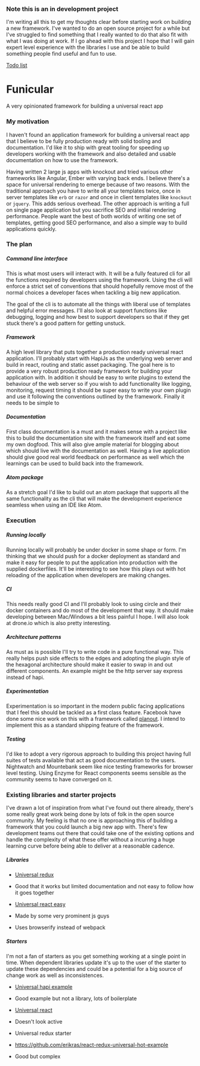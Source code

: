 ### Note this is an in development project

I'm writing all this  to get my thoughts clear before starting work on building a new framework. I've wanted to do an open source project for a while but I've struggled to find something that I really wanted to do that also fit with what I was doing at work. If I go ahead with this project I hope that I will gain expert level experience with the libraries I use and be able to build something people find useful and fun to use.

[Todo list](./docs/todo.md)

# Funicular
A very opinionated framework for building a universal react app

### My motivation

I haven't found an application framework for building a universal react app that I believe to be fully production ready with solid tooling and documentation.  I'd like it to ship with great tooling for speeding up developers working with the framework and also detailed and usable documentation on how to use the framework.

Having written 2 large js apps with knockout and tried various other frameworks like Angular, Ember with varying back ends. I believe there's a space for universal rendering to emerge because of two reasons. With the traditional approach you have to write all your templates twice, once in server templates like `erb` or `razor` and once in client templates like `knockout` or `jquery`. This adds serious overhead. The other approach is writing a full on single page application but you sacrifice SEO and initial rendering performance. People want the best of both worlds of writing one set of templates, getting good SEO performance, and also a simple way to build applications quickly.

### The plan

##### Command line interface

This is what most users will interact with. It will be a fully featured cli for all the functions required by developers using the framework.  Using the cli will enforce a strict set of conventions that should hopefully remove most of the normal choices a developer faces when tackling a big new application.  

The goal of the cli is to automate all the things with liberal use of templates and helpful error messages. I'll also look at support functions like debugging, logging and how best to support developers so that if they get stuck there's a good pattern for getting unstuck.

##### Framework

A high level library that puts together a production ready universal react application.  I'll probably start with HapiJs as the underlying web server and build in react, routing and static asset packaging.  The goal here is to provide a very robust production ready framework for building your application with.  In addition it should be easy to write plugins to extend the behaviour of the web server so if you wish to add functionality like logging, monitoring, request timing it should be super easy to write your own plugin and use it following the conventions outlined by the framework. Finally it needs to be simple to

##### Documentation

First class documentation is a must and it makes sense with a project like this to build the documentation site with the framework itself and eat some my own dogfood.  This will also give ample material for blogging about which should live with the documentation as well. Having a live application should give good real world feedback on performance as well which the learnings can be used to build back into the framework.

##### Atom package

As a stretch goal I'd like to build out an atom package that supports all the same functionality as the cli that will make the development experience seamless when using an IDE like Atom.  

### Execution

##### Running locally

Running locally will probably be under docker in some shape or form. I'm thinking that we should push for a docker deployment as standard and make it easy for people to put the application into production with the supplied dockerfiles. It'll be interesting to see how this plays out with hot reloading of the application when developers are making changes.

##### CI

This needs really good CI and I'll probably look to using circle and their docker containers and do most of the development that way. It should make developing between Mac/Windows a bit less painful I hope. I will also look at drone.io which is also pretty interesting.

##### Architecture patterns

As must as is possible I'll try to write code in a pure functional way.  This really helps push side effects to the edges and adopting the plugin style of the hexagonal architecture should make it easier to swap in and out different components.  An example might be the http server say express instead of hapi.

##### Experimentation

Experimentation is so important in the modern public facing applications that I feel this should be tackled as a first class feature. Facebook have done some nice work on this with a framework called [planout](https://facebook.github.io/planout/). I intend to implement this as a standard shipping feature of the framework.

##### Testing

I'd like to adopt a very rigorous approach to building this project having full suites of tests available that act as good documentation to the users.  Nightwatch and Mountebank seem like nice testing frameworks for browser level testing.  Using Enzyme for React components seems sensible as the community seems to have converged on it.  

### Existing libraries and starter projects

I've drawn a lot of inspiration from what I've found out there already, there's some really great work being done by lots of folk in the open source community.  My feeling is that no one is approaching this of building a framework that you could launch a big new app with.  There's few development teams out there that could take one of the existing options and handle the complexity of what these offer without a incurring a huge learning curve before being able to deliver at a reasonable cadence.

##### Libraries

- [Universal redux](https://github.com/bdefore/universal-redux)
 - Good that it works but limited documentation and not easy to follow how it goes together

- [Universal react easy](https://github.com/keystonejs/react-easy-universal)
 - Made by some very prominent js guys
 - Uses browserify instead of webpack

##### Starters

I'm not a fan of starters as you get something working at a single point in time.  When dependent libraries update it's up to the user of the starter to update these dependencies and could be a potential for a big source of change work as well as inconsistences.  

- [Universal hapi example](https://github.com/luandro/hapi-universal-redux)
 - Good example but not a library, lots of boilerplate

- [Universal react](https://github.com/DominicTobias/universal-react)
 - Doesn't look active

- Universal redux starter
 - https://github.com/erikras/react-redux-universal-hot-example
 - Good but complex
